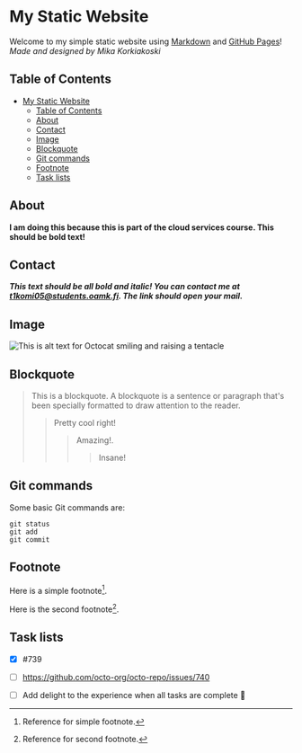 
# My Static Website
Welcome to my simple static website using [Markdown](https://docs.github.com/en/get-started/writing-on-github/getting-started-with-writing-and-formatting-on-github/basic-writing-and-formatting-syntax) and [GitHub Pages](https://pages.github.com/)!  *Made and designed by Mika Korkiakoski* 

## Table of Contents
- [My Static Website](#my-static-website)
  - [Table of Contents](#table-of-contents)
  - [About](#about)
  - [Contact](#contact)
  - [Image](#image)
  - [Blockquote](#blockquote)
  - [Git commands](#git-commands)
  - [Footnote](#footnote)
  - [Task lists](#task-lists)

## About
**I am doing this because this is part of the cloud services course. This should be bold text!**


## Contact
***This text should be all bold and italic! You can contact me at [t1komi05@students.oamk.fi](mailto:t1komi05@students.oamk.fi). The link should open your mail.***

## Image

![This is alt text for Octocat smiling and raising a tentacle](https://myoctocat.com/assets/images/base-octocat.svg)


## Blockquote
> This is a blockquote. A blockquote is a sentence or paragraph that's been specially formatted to draw attention to the reader.
>>Pretty cool right!
>>> Amazing!.
>>>> Insane!


## Git commands

Some basic Git commands are:
```
git status
git add
git commit
```

## Footnote

Here is a simple footnote[^1].

Here is the second footnote[^2].


[^1]: Reference for simple footnote.

[^2]: Reference for second footnote.

## Task lists

- [x] #739
- [ ] https://github.com/octo-org/octo-repo/issues/740
- [ ] Add delight to the experience when all tasks are complete :tada:

